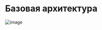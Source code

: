 # Базовая архитектура

![image](https://github.com/Zvezdapoimenisolnstce/Diplom/assets/166215338/80db12aa-8dcc-4a73-b751-5a15c2cb2367)


